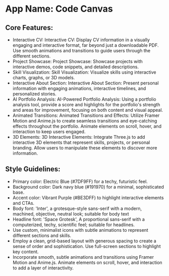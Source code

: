 # **App Name**: Code Canvas

## Core Features:

- Interactive CV: Interactive CV: Display CV information in a visually engaging and interactive format, far beyond just a downloadable PDF. Use smooth animations and transitions to guide users through the different sections.
- Project Showcase: Project Showcase: Showcase projects with interactive demos, code snippets, and detailed descriptions.
- Skill Visualization: Skill Visualization: Visualize skills using interactive charts, graphs, or 3D models.
- Interactive About Section: Interactive About Section: Present personal information with engaging animations, interactive timelines, and personalized stories.
- AI Portfolio Analysis: AI-Powered Portfolio Analysis: Using a portfolio analysis tool, provide a score and highlights for the portfolio's strength and areas for improvement, focusing on both content and visual appeal.
- Animated Transitions: Animated Transitions and Effects: Utilize Framer Motion and Anime.js to create seamless transitions and eye-catching effects throughout the portfolio. Animate elements on scroll, hover, and interaction to keep users engaged.
- 3D Elements: 3D Interactive Elements: Integrate Three.js to add interactive 3D elements that represent skills, projects, or personal branding. Allow users to manipulate these elements to discover more information.

## Style Guidelines:

- Primary color: Electric Blue (#7DF9FF) for a techy, futuristic feel.
- Background color: Dark navy blue (#191970) for a minimal, sophisticated base.
- Accent color: Vibrant Purple (#BE3DFF) to highlight interactive elements and CTAs.
- Body font: 'Inter', a grotesque-style sans-serif with a modern, machined, objective, neutral look; suitable for body text
- Headline font: 'Space Grotesk', A proportional sans-serif with a computerized, techy, scientific feel; suitable for headlines.
- Use custom, minimalist icons with subtle animations to represent different sections and skills.
- Employ a clean, grid-based layout with generous spacing to create a sense of order and sophistication. Use full-screen sections to highlight key content.
- Incorporate smooth, subtle animations and transitions using Framer Motion and Anime.js. Animate elements on scroll, hover, and interaction to add a layer of interactivity.